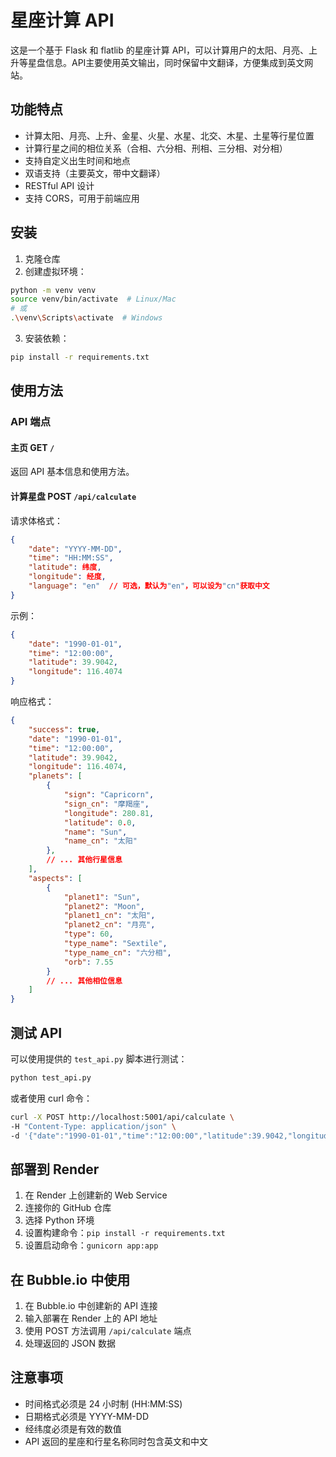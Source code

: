# 星座计算 API

这是一个基于 Flask 和 flatlib 的星座计算 API，可以计算用户的太阳、月亮、上升等星盘信息。API主要使用英文输出，同时保留中文翻译，方便集成到英文网站。

## 功能特点

- 计算太阳、月亮、上升、金星、火星、水星、北交、木星、土星等行星位置
- 计算行星之间的相位关系（合相、六分相、刑相、三分相、对分相）
- 支持自定义出生时间和地点
- 双语支持（主要英文，带中文翻译）
- RESTful API 设计
- 支持 CORS，可用于前端应用

## 安装

1. 克隆仓库
2. 创建虚拟环境：
```bash
python -m venv venv
source venv/bin/activate  # Linux/Mac
# 或
.\venv\Scripts\activate  # Windows
```
3. 安装依赖：
```bash
pip install -r requirements.txt
```

## 使用方法

### API 端点

#### 主页 GET `/`

返回 API 基本信息和使用方法。

#### 计算星盘 POST `/api/calculate`

请求体格式：
```json
{
    "date": "YYYY-MM-DD",
    "time": "HH:MM:SS",
    "latitude": 纬度,
    "longitude": 经度,
    "language": "en"  // 可选，默认为"en"，可以设为"cn"获取中文
}
```

示例：
```json
{
    "date": "1990-01-01",
    "time": "12:00:00",
    "latitude": 39.9042,
    "longitude": 116.4074
}
```

响应格式：
```json
{
    "success": true,
    "date": "1990-01-01",
    "time": "12:00:00",
    "latitude": 39.9042,
    "longitude": 116.4074,
    "planets": [
        {
            "sign": "Capricorn",
            "sign_cn": "摩羯座",
            "longitude": 280.81,
            "latitude": 0.0,
            "name": "Sun",
            "name_cn": "太阳"
        },
        // ... 其他行星信息
    ],
    "aspects": [
        {
            "planet1": "Sun",
            "planet2": "Moon",
            "planet1_cn": "太阳",
            "planet2_cn": "月亮",
            "type": 60,
            "type_name": "Sextile",
            "type_name_cn": "六分相",
            "orb": 7.55
        }
        // ... 其他相位信息
    ]
}
```

## 测试 API

可以使用提供的 `test_api.py` 脚本进行测试：
```bash
python test_api.py
```

或者使用 curl 命令：
```bash
curl -X POST http://localhost:5001/api/calculate \
-H "Content-Type: application/json" \
-d '{"date":"1990-01-01","time":"12:00:00","latitude":39.9042,"longitude":116.4074}'
```

## 部署到 Render

1. 在 Render 上创建新的 Web Service
2. 连接你的 GitHub 仓库
3. 选择 Python 环境
4. 设置构建命令：`pip install -r requirements.txt`
5. 设置启动命令：`gunicorn app:app`

## 在 Bubble.io 中使用

1. 在 Bubble.io 中创建新的 API 连接
2. 输入部署在 Render 上的 API 地址
3. 使用 POST 方法调用 `/api/calculate` 端点
4. 处理返回的 JSON 数据

## 注意事项

- 时间格式必须是 24 小时制 (HH:MM:SS)
- 日期格式必须是 YYYY-MM-DD
- 经纬度必须是有效的数值
- API 返回的星座和行星名称同时包含英文和中文 